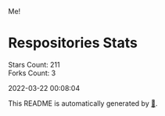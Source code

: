 Me!

# Respositories Stats
Stars Count: 211  
Forks Count: 3

2022-03-22 00:08:04  

This README is automatically generated by [🐰](https://github.com/rnitta/rnitta).

